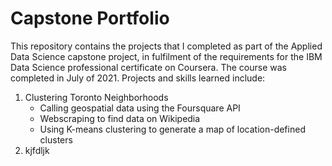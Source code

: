 # Capstone Portfolio
This repository contains the projects that I completed as part of the Applied Data Science capstone project, in fulfilment of the requirements for the IBM Data Science professional certificate on Coursera. The course was completed in July of 2021. Projects and skills learned include:

1. Clustering Toronto Neighborhoods
    * Calling geospatial data using the Foursquare API
    * Webscraping to find data on Wikipedia
    * Using K-means clustering to generate a map of location-defined clusters
2. kjfdljk
